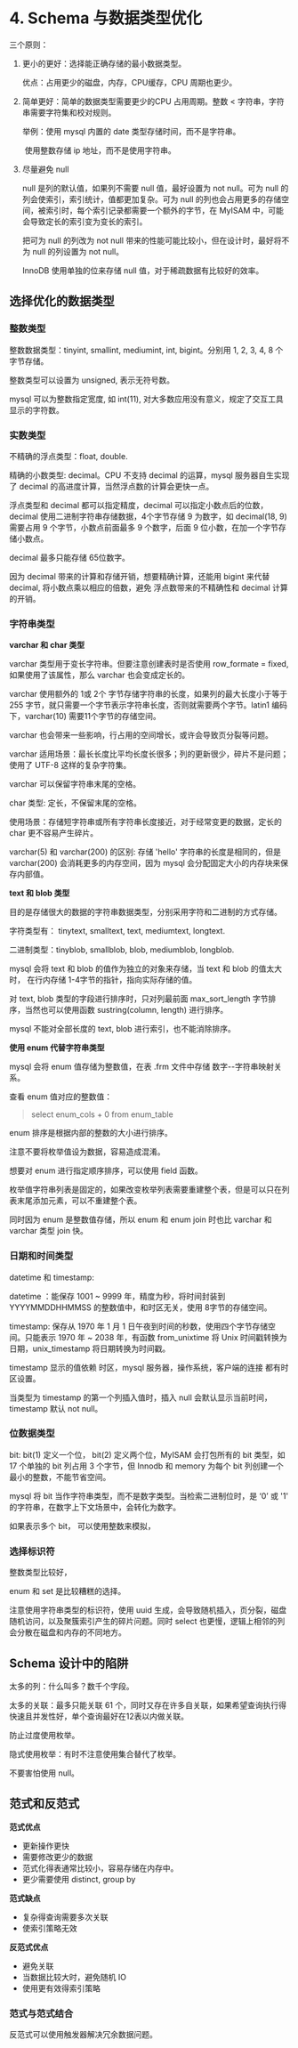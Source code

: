 # 4. Schema 与数据类型优化

三个原则：

1. 更小的更好：选择能正确存储的最小数据类型。

   优点：占用更少的磁盘，内存，CPU缓存，CPU 周期也更少。

2. 简单更好：简单的数据类型需要更少的CPU 占用周期。整数 < 字符串，字符串需要字符集和校对规则。

   举例：使用 mysql 内置的 date 类型存储时间，而不是字符串。

   ​           使用整数存储 ip 地址，而不是使用字符串。

3. 尽量避免 null

   null 是列的默认值，如果列不需要 null 值，最好设置为 not null。可为 null 的列会使索引，索引统计，值都更加复杂。可为 null 的列也会占用更多的存储空间，被索引时，每个索引记录都需要一个额外的字节，在 MyISAM 中，可能会导致定长的索引变为变长的索引。

   把可为 null 的列改为 not null 带来的性能可能比较小，但在设计时，最好将不为 null 的列设置为 not null。

   InnoDB 使用单独的位来存储 null 值，对于稀疏数据有比较好的效率。

## 选择优化的数据类型

### 整数类型

整数数据类型：tinyint, smallint, mediumint, int, bigint。分别用 1, 2, 3, 4, 8 个字节存储。

整数类型可以设置为 unsigned, 表示无符号数。

mysql 可以为整数指定宽度, 如 int(11), 对大多数应用没有意义，规定了交互工具显示的字符数。

### 实数类型

不精确的浮点类型：float, double.

精确的小数类型: decimal。CPU 不支持 decimal 的运算，mysql 服务器自生实现了 decimal 的高进度计算，当然浮点数的计算会更快一点。

浮点类型和 decimal 都可以指定精度，decimal 可以指定小数点后的位数，decimal 使用二进制字符串存储数据，4个字节存储 9 为数字，如 decimal(18, 9) 需要占用 9 个字节，小数点前面最多 9 个数字，后面 9 位小数，在加一个字节存储小数点。

decimal 最多只能存储 65位数字。

因为 decimal 带来的计算和存储开销，想要精确计算，还能用 bigint 来代替 decimal, 将小数点乘以相应的倍数，避免 浮点数带来的不精确性和 decimal 计算的开销。

### 字符串类型

**varchar 和 char 类型**

varchar 类型用于变长字符串。但要注意创建表时是否使用 row_formate = fixed, 如果使用了该属性，那么 varchar 也会变成定长的。

varchar 使用额外的 1或 2个 字节存储字符串的长度，如果列的最大长度小于等于 255 字节，就只需要一个字节表示字符串长度，否则就需要两个字节。latin1 编码下，varchar(10) 需要11个字节的存储空间。

varchar 也会带来一些影响，行占用的空间增长，或许会导致页分裂等问题。

varchar 适用场景：最长长度比平均长度长很多；列的更新很少，碎片不是问题；使用了 UTF-8 这样的复杂字符集。

varchar 可以保留字符串末尾的空格。

char 类型: 定长，不保留末尾的空格。

使用场景：存储短字符串或所有字符串长度接近，对于经常变更的数据，定长的 char 更不容易产生碎片。

varchar(5) 和 varchar(200) 的区别: 存储 'hello' 字符串的长度是相同的，但是 varchar(200) 会消耗更多的内存空间，因为 mysql 会分配固定大小的内存块来保存内部值。

**text 和 blob 类型**

目的是存储很大的数据的字符串数据类型，分别采用字符和二进制的方式存储。

字符类型有： tinytext, smalltext, text, mediumtext, longtext.

二进制类型：tinyblob, smallblob, blob, mediumblob, longblob.

mysql 会将 text 和 blob 的值作为独立的对象来存储，当 text 和 blob 的值太大时， 在行内存储 1-4字节的指针，指向实际存储的值。

对 text, blob 类型的字段进行排序时，只对列最前面 max_sort_length 字节排序，当然也可以使用函数 sustring(column, length) 进行排序。

mysql 不能对全部长度的 text, blob 进行索引，也不能消除排序。

**使用 enum 代替字符串类型**

mysql 会将 enum 值存储为整数值，在表 .frm 文件中存储 数字--字符串映射关系。

查看 enum 值对应的整数值：

> select enum_cols + 0 from enum_table

enum 排序是根据内部的整数的大小进行排序。

注意不要将枚举值设为数据，容易造成混淆。

想要对 enum 进行指定顺序排序，可以使用 field 函数。

枚举值字符串列表是固定的，如果改变枚举列表需要重建整个表，但是可以只在列表末尾添加元素，可以不重建整个表。

同时因为 enum 是整数值存储，所以 enum 和 enum join 时也比 varchar 和 varchar 类型 join 快。

### 日期和时间类型

datetime 和 timestamp:

datetime ：能保存 1001 ~ 9999 年，精度为秒，将时间封装到 YYYYMMDDHHMMSS 的整数值中，和时区无关，使用 8字节的存储空间。

timestamp: 保存从 1970 年 1 月 1 日午夜到时间的秒数，使用四个字节存储空间。只能表示 1970 年 ~ 2038 年，有函数 from_unixtime 将 Unix 时间戳转换为 日期，unix_timestamp 将日期转换为时间戳。

timestamp 显示的值依赖 时区，mysql 服务器，操作系统，客户端的连接 都有时区设置。

当类型为 timestamp 的第一个列插入值时，插入 null 会默认显示当前时间，timestamp 默认 not null。

### 位数据类型

 bit: bit(1) 定义一个位， bit(2) 定义两个位，MyISAM 会打包所有的 bit 类型，如 17 个单独的 bit 列占用 3 个字节，但 Innodb 和 memory 为每个 bit 列创建一个最小的整数，不能节省空间。

mysql 将 bit 当作字符串类型，而不是数字类型。当检索二进制位时，是 ‘0’ 或 '1' 的字符串，在数字上下文场景中，会转化为数字。

如果表示多个 bit， 可以使用整数来模拟，

### 选择标识符

整数类型比较好，

enum 和 set 是比较糟糕的选择。

注意使用字符串类型的标识符，使用 uuid 生成，会导致随机插入，页分裂，磁盘随机访问，以及聚簇索引产生的碎片问题。同时 select 也更慢，逻辑上相邻的列会分散在磁盘和内存的不同地方。

## Schema 设计中的陷阱

太多的列：什么叫多？数千个字段。

太多的关联：最多只能关联 61 个，同时又存在许多自关联，如果希望查询执行得快速且并发性好，单个查询最好在12表以内做关联。

防止过度使用枚举。

隐式使用枚举：有时不注意使用集合替代了枚举。

不要害怕使用 null。

## 范式和反范式

**范式优点**

* 更新操作更快
* 需要修改更少的数据
* 范式化得表通常比较小，容易存储在内存中。
* 更少需要使用 distinct, group by

**范式缺点**

* 复杂得查询需要多次关联
* 使索引策略无效

**反范式优点**

* 避免关联
* 当数据比较大时，避免随机 IO
* 使用更有效得索引策略

### 范式与范式结合

反范式可以使用触发器解决冗余数据问题。

